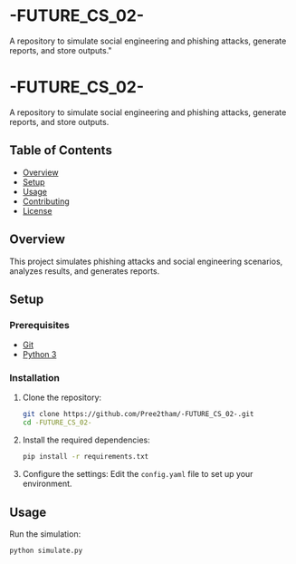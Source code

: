 # -FUTURE_CS_02-
A repository to simulate social engineering and phishing attacks, generate reports, and store outputs."
# -FUTURE_CS_02-

A repository to simulate social engineering and phishing attacks, generate reports, and store outputs.

## Table of Contents

- [Overview](#overview)
- [Setup](#setup)
- [Usage](#usage)
- [Contributing](#contributing)
- [License](#license)

## Overview

This project simulates phishing attacks and social engineering scenarios, analyzes results, and generates reports.

## Setup

### Prerequisites

- [Git](https://git-scm.com/)
- [Python 3](https://www.python.org/)

### Installation

1. Clone the repository:
    ```bash
    git clone https://github.com/Pree2tham/-FUTURE_CS_02-.git
    cd -FUTURE_CS_02-
    ```

2. Install the required dependencies:
    ```bash
    pip install -r requirements.txt
    ```

3. Configure the settings:
    Edit the `config.yaml` file to set up your environment.

## Usage

Run the simulation:
```bash
python simulate.py
